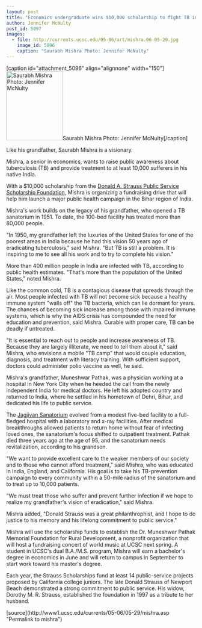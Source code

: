 ```yaml
---
layout: post
title: "Economics undergraduate wins $10,000 scholarship to fight TB in India"
author: Jennifer McNulty 
post_id: 5097
images:
  - file: http://currents.ucsc.edu/05-06/art/mishra.06-05-29.jpg
    image_id: 5096
    caption: "Saurabh Mishra Photo: Jennifer McNulty"
---
```


[caption id="attachment_5096" align="alignnone" width="150"]<a href="http://localhost/mysite/wp-content/uploads/2006/05/mishra.06-05-29.jpg"><img class="size-full wp-image-5096" src="http://localhost/mysite/wp-content/uploads/2006/05/mishra.06-05-29.jpg" alt="Saurabh Mishra Photo: Jennifer McNulty" width="150" height="183" /></a>Saurabh Mishra Photo: Jennifer McNulty[/caption]
<a name="content" id="content"></a>
<p>
  Like his grandfather, Saurabh Mishra is a visionary.
</p>
<p>
  Mishra, a senior in economics, wants to raise public awareness about tuberculosis (TB) and provide treatment to at least 10,000 sufferers in his native India.
</p>
<p>
  With a $10,000 scholarship from the <a href="http://www.straussfoundation.org">Donald A. Strauss Public Service Scholarship Foundation,</a> Mishra is organizing a fundraising drive that will help him launch a major public health campaign in the Bihar region of India.
</p>
<p>
  Mishra's work builds on the legacy of his grandfather, who opened a TB sanatorium in 1951. To date, the 100-bed facility has treated more than 80,000 people.
</p>
<p>
  "In 1950, my grandfather left the luxuries of the United States for one of the poorest areas in India because he had this vision 50 years ago of eradicating tuberculosis," said Mishra. "But TB is still a problem. It is inspiring to me to see all his work and to try to complete his vision."
</p>
<p>
  More than 400 million people in India are infected with TB, according to public health estimates. "That's more than the population of the United States," noted Mishra.
</p>
<p>
  Like the common cold, TB is a contagious disease that spreads through the air. Most people infected with TB will not become sick because a healthy immune system "walls off" the TB bacteria, which can lie dormant for years. The chances of becoming sick increase among those with impaired immune systems, which is why the AIDS crisis has compounded the need for education and prevention, said Mishra. Curable with proper care, TB can be deadly if untreated.
</p>
<p>
  "It is essential to reach out to people and increase awareness of TB. Because they are largely illiterate, we need to tell them about it," said Mishra, who envisions a mobile "TB camp" that would couple education, diagnosis, and treatment with literacy training. With sufficient support, doctors could administer polio vaccine as well, he said.
</p>
<p>
  Mishra's grandfather, Muneshwar Pathak, was a physician working at a hospital in New York City when he heeded the call from the newly independent India for medical doctors. He left his adopted country and returned to India, where he settled in his hometown of Dehri, Bihar, and dedicated his life to public service.
</p>
<p>
  The <a href="http://www.jagjivansanatorium.org/">Jagjivan Sanatorium</a> evolved from a modest five-bed facility to a full-fledged hospital with a laboratory and x-ray facilities. After medical breakthroughs allowed patients to return home without fear of infecting loved ones, the sanatorium's focus shifted to outpatient treatment. Pathak died three years ago at the age of 95, and the sanatorium needs revitalization, according to his grandson.
</p>
<p>
  "We want to provide excellent care to the weaker members of our society and to those who cannot afford treatment," said Mishra, who was educated in India, England, and California. His goal is to take his TB-prevention campaign to every community within a 50-mile radius of the sanatorium and to treat up to 10,000 patients.
</p>
<p>
  "We must treat those who suffer and prevent further infection if we hope to realize my grandfather's vision of eradication," said Mishra.
</p>
<p>
  Mishra added, "Donald Strauss was a great philanthrophist, and I hope to do justice to his memory and his lifelong commitment to public service."
</p>
<p>
  Mishra will use the scholarship funds to establish the Dr. Muneshwar Pathak Memorial Foundation for Rural Development, a nonprofit organization that will host a fundraising concert of world music at UCSC next spring. A student in UCSC's dual B.A./M.S. program, Mishra will earn a bachelor's degree in economics in June and will return to campus in September to start work toward his master's degree.
</p>
<p>
  Each year, the Strauss Scholarships fund at least 14 public-service projects proposed by California college juniors. The late Donald Strauss of Newport Beach demonstrated a strong commitment to public service. His widow, Dorothy M. R. Strauss, established the foundation in 1997 as a tribute to her husband.
</p>
[source](http://www1.ucsc.edu/currents/05-06/05-29/mishra.asp "Permalink to mishra")
